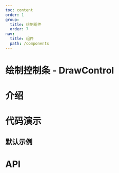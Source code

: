 ```yaml
---
toc: content
order: 1
group:
  title: 绘制组件
  order: 7
nav:
  title: 组件
  path: /components
---
```


# 绘制控制条 - DrawControl

# 介绍

# 代码演示

## 默认示例

<code src="./demos/default.tsx" defaultShowCode compact></code>

# API
